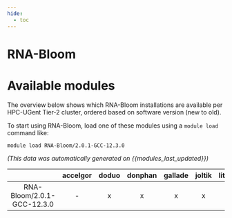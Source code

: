 ```yaml
---
hide:
  - toc
---
```


RNA-Bloom
=========

# Available modules


The overview below shows which RNA-Bloom installations are available per HPC-UGent Tier-2 cluster, ordered based on software version (new to old).

To start using RNA-Bloom, load one of these modules using a `module load` command like:

```shell
module load RNA-Bloom/2.0.1-GCC-12.3.0
```

*(This data was automatically generated on {{modules_last_updated}})*

| |accelgor|doduo|donphan|gallade|joltik|litleo|shinx|
| :---: | :---: | :---: | :---: | :---: | :---: | :---: | :---: |
|RNA-Bloom/2.0.1-GCC-12.3.0|-|x|x|x|x|-|-|
